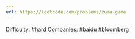 ```yaml
---
url: https://leetcode.com/problems/zuma-game
---
```


Difficulty: #hard
Companies: #baidu #bloomberg